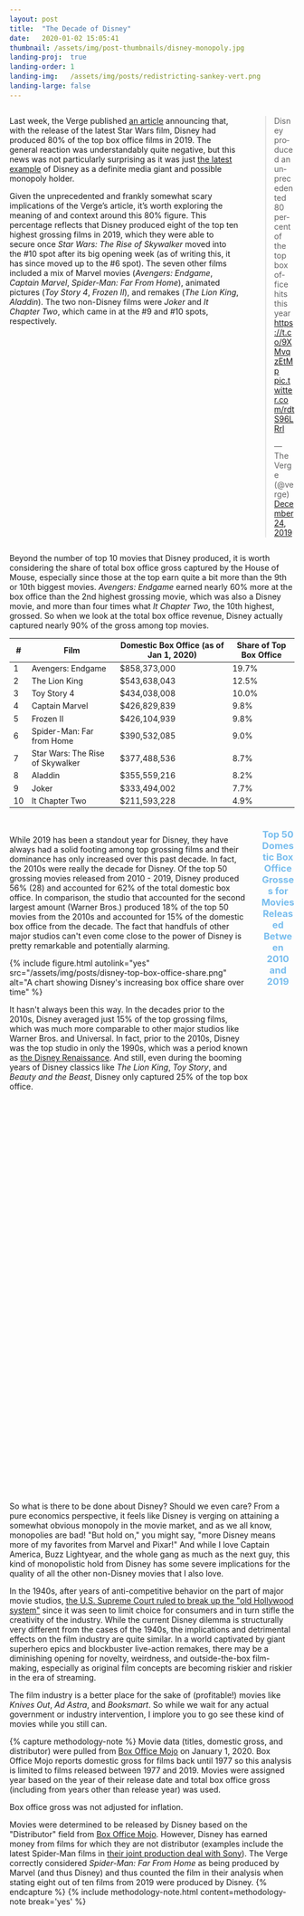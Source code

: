 ```yaml
---
layout: post
title:  "The Decade of Disney"
date:   2020-01-02 15:05:41
thumbnail: /assets/img/post-thumbnails/disney-monopoly.jpg
landing-proj:  true
landing-order: 1
landing-img:   /assets/img/posts/redistricting-sankey-vert.png
landing-large: false
---
```


<div class='columns two'>
    <div class='column'>
        <p>Last week, the Verge published <a href="https://www.theverge.com/2019/12/23/21034937/disney-star-wars-box-office-2019-marvel-pixar-star-wars-avengers-lion-king-frozen">an article</a> announcing that, with the release of the latest Star Wars film, Disney had produced 80% of the top box office films in 2019. The general reaction was understandably quite negative, but this news was not particularly surprising as it was just <a href="https://www.washingtonpost.com/news/business/wp/2017/12/14/disney-buys-much-of-fox-in-mega-merger-that-will-shake-world-of-entertainment-and-media/">the latest example</a> of Disney as a definite media giant and possible monopoly holder.</p>
        <p>Given the unprecedented and frankly somewhat scary implications of the Verge’s article, it’s worth exploring the meaning of and context around this 80% figure. This percentage reflects that Disney produced eight of the top ten highest grossing films in 2019, which they were able to secure once <i>Star Wars: The Rise of Skywalker</i> moved into the #10 spot after its big opening week (as of writing this, it has since moved up to the #6 spot). The seven other films included a mix of Marvel movies (<i>Avengers: Endgame</i>, <i>Captain Marvel</i>, <i>Spider-Man: Far From Home</i>), animated pictures (<i>Toy Story 4</i>, <i>Frozen II</i>), and remakes (<i>The Lion King</i>, <i>Aladdin</i>). The two non-Disney films were <i>Joker</i> and <i>It Chapter Two</i>, which came in at the #9 and #10 spots, respectively.</p>
    </div>
    <div class='column'>
        <blockquote class="twitter-tweet"><p lang="en" dir="ltr">Disney produced an unprecedented 80 percent of the top box office hits this year <a href="https://t.co/9XMvqzEtMp">https://t.co/9XMvqzEtMp</a> <a href="https://t.co/rdtS96LRrl">pic.twitter.com/rdtS96LRrl</a></p>&mdash; The Verge (@verge) <a href="https://twitter.com/verge/status/1209312002054742016?ref_src=twsrc%5Etfw">December 24, 2019</a></blockquote> <script async src="https://platform.twitter.com/widgets.js" charset="utf-8"></script>
    </div>
</div>

Beyond the number of top 10 movies that Disney produced, it is worth considering the share of total box office gross captured by the House of Mouse, especially since those at the top earn quite a bit more than the 9th or 10th biggest movies. *Avengers: Endgame* earned nearly 60% more at the box office than the 2nd highest grossing movie, which was also a Disney movie, and more than four times what *It Chapter Two*, the 10th highest, grossed. So when we look at the total box office revenue, Disney actually captured nearly 90% of the gross among top movies.

| #| Film                             | Domestic Box Office (as of Jan 1, 2020) | Share of Top Box Office |
|--|----------------------------------|-----------------------------------------|-------------------------|
| 1| Avengers: Endgame                | $858,373,000                            | 19.7%                   |
| 2| The Lion King                    | $543,638,043                            | 12.5%                   |
| 3| Toy Story 4                      | $434,038,008                            | 10.0%                   |
| 4| Captain Marvel                   | $426,829,839                            |  9.8%                   |
| 5| Frozen II                        | $426,104,939                            |  9.8%                   |
| 6| Spider-Man: Far from Home        | $390,532,085                            |  9.0%                   |
| 7| Star Wars: The Rise of Skywalker | $377,488,536                            |  8.7%                   |
| 8| Aladdin                          | $355,559,216                            |  8.2%                   |
| 9| Joker                            | $333,494,002                            |  7.7%                   |
|10| It Chapter Two                   | $211,593,228                            |  4.9%                   |

<div class="columns two">
    <div class="column">
        <p style="padding-top: 20px;">While 2019 has been a standout year for Disney, they have always had a solid footing among top grossing films and their dominance has only increased over this past decade. In fact, the 2010s were really the decade for Disney. Of the top 50 grossing movies released from 2010 - 2019, Disney produced 56% (28) and accounted for 62% of the total domestic box office. In comparison, the studio that accounted for the second largest amount (Warner Bros.) produced 18% of the top 50 movies from the 2010s and accounted for 15% of the domestic box office from the decade. The fact that handfuls of other major studios can't even come close to the power of Disney is pretty remarkable and potentially alarming.</p>
        {% include figure.html autolink="yes" src="/assets/img/posts/disney-top-box-office-share.png" alt="A chart showing Disney's increasing box office share over time" %}
        <p>It hasn't always been this way. In the decades prior to the 2010s, Disney averaged just 15% of the top grossing films, which was much more comparable to other major studios like Warner Bros. and Universal. In fact, prior to the 2010s, Disney was the top studio in only the 1990s, which was a period known as <a href="https://en.wikipedia.org/wiki/Disney_Renaissance">the Disney Renaissance</a>. And still, even during the booming years of Disney classics like <i>The Lion King</i>, <i>Toy Story</i>, and <i>Beauty and the Beast</i>, Disney only captured 25% of the top box office.</p>
    </div>
    <div class="column">
        <div id="d3-dod-container">
            <div id="d3-dod-title">
                <h3>Top <span id="title-n-movies">50</span> Domestic Box Office Grosses for Movies Released Between 2010 and 2019</h3>
            </div>
            <svg id="d3-dod">
            </svg>
        </div>
    </div>
</div>

So what is there to be done about Disney? Should we even care? From a pure economics perspective, it feels like Disney is verging on attaining a somewhat obvious monopoly in the movie market, and as we all know, monopolies are bad! "But hold on," you might say, "more Disney means more of my favorites from Marvel and Pixar!" And while I love Captain America, Buzz Lightyear, and the whole gang as much as the next guy, this kind of monopolistic hold from Disney has some severe implications for the quality of all the other non-Disney movies that I also love.

In the 1940s, after years of anti-competitive behavior on the part of major movie studios, [the U.S. Supreme Court ruled to break up the "old Hollywood system"](https://en.wikipedia.org/wiki/United_States_v._Paramount_Pictures,_Inc.) since it was seen to limit choice for consumers and in turn stifle the creativity of the industry. While the current Disney dilemma is structurally very different from the cases of the 1940s, the implications and detrimental effects on the film industry are quite similar. In a world captivated by giant superhero epics and blockbuster live-action remakes, there may be a diminishing opening for novelty, weirdness, and outside-the-box film-making, especially as original film concepts are becoming riskier and riskier in the era of streaming. 

The film industry is a better place for the sake of (profitable!) movies like *Knives Out*, *Ad Astra*, and *Booksmart*. So while we wait for any actual government or industry intervention, I implore you to go see these kind of movies while you still can.

{% capture methodology-note %}
Movie data (titles, domestic gross, and distributor) were pulled from <a href="https://www.boxofficemojo.com/">Box Office Mojo</a> on January 1, 2020. Box Office Mojo reports domestic gross for films back until 1977 so this analysis is limited to films released between 1977 and 2019. Movies were assigned year based on the year of their release date and total box office gross (including from years other than release year) was used.

Box office gross was not adjusted for inflation.

Movies were determined to be released by Disney based on the "Distributor" field from <a href="https://www.boxofficemojo.com/year/2019/?grossesOption=totalGrosses">Box Office Mojo</a>. However, Disney has earned money from films for which they are not distributor (examples include the latest Spider-Man films in <a href="https://www.cnbc.com/2019/09/27/sony-and-disney-reach-deal-to-continue-spider-man-movie-partnership.html">their joint production deal with Sony</a>). The Verge correctly considered <i>Spider-Man: Far From Home</i> as being produced by Marvel (and thus Disney) and thus counted the film in their analysis when stating eight out of ten films from 2019 were produced by Disney.
{% endcapture %}
{% include methodology-note.html content=methodology-note break='yes' %}

<style>
#d3-dod-container {
    width: 100%;
}

#d3-dod {
    width: 100%;
    height: 875px;
}

#d3-dod-title h3 {
    text-align: center;
    color: #77bdee;
}

text.axis-label {
    text-anchor: middle;
    font-size: 13px;
    font-weight: bold;
}

text#y-axis-label {
    text-anchor: start;
}

rect.bar {
    fill: #dadada;
}

rect.bar.disney {
    fill: #77bdee;
}

rect.bar-overlay {
    fill: rgba(0, 0, 0, 0);
}

text.bar-label {
    font-size: 12px;
    text-anchor: end;
    fill: #a9a9a9;
}

text.bar-label.disney {
    fill: white;
}

img.tooltip-logo {
    width: 120px;
}

</style>

<script>

/*********************/
/*** INIT VARIABLE ***/
/*********************/

let dod_svg = d3.select("#d3-dod");

let margin = {top: 25, right: 10, bottom: 10, left: 25},
    width  = $("#d3-dod").width() - margin.left - margin.right,
    height = $("#d3-dod").height() - margin.top - margin.bottom,
    is_mobile = (width >= 470 ? false : true);

// create empty list to store data
let data = [ ];

let n_movies = 50;

// set domains: x = box office gross, y = rank
let x = d3.scaleLinear().domain([0, 1e9]).range([0, width]),
    y = d3.scaleLinear().domain([0.5, n_movies + 0.5]).range([0, height]);

/********************************/
/*** DECLARE HELPER FUNCTIONS ***/
/********************************/

function strip_title(title) {
    return title.replace(/[^a-z0-9]/gmi, "");
}

function render_axis() {
    dod_svg.append("g")
        .attr("id", "x-axis")
        .attr("transform", `translate(${margin.left}, ${margin.top})`)
        .call(d3.axisTop(x).ticks(5).tickFormat((d) => d3.format("$.0s")(d).replace("G", "B")));

    dod_svg.append("g")
        .attr("id", "y-axis")
        .attr("transform", `translate(${margin.left}, ${margin.top})`)
        .call(d3.axisLeft(y).ticks(10).tickSizeOuter(0));

    /*
    dod_svg.append('text')
        .classed("axis-label", true)
        .attr("id", "x-axis-label")
        .attr("transform", `translate(${margin.left + width / 2}, ${margin.top - 25})`)
        .text("Domestic Box Office Gross");
    */

    dod_svg.append('text')
        .classed("axis-label", true)
        .attr("id", "y-axis-label")
        .attr("transform", `translate(${margin.left - 15}, ${margin.top}), rotate(90)`)
        .text("Rank");
}

function render_bars(n = n_movies, animate = false) {

    // limit data
    let data_lim = data.filter((d) => d.decaderank <= n);

    // create bars
    let bars = dod_svg.selectAll("rect.bar")
        .data(data_lim).enter()
        .append("rect")
        .classed("bar", true)
        .classed("disney", (d) => d.disney === 1)
        .attr("id", (d) => "bar" + strip_title(d.title))
        .attr("x", margin.left + 1)
        .attr("y", (d) => margin.top + y(d.decaderank - 0.5) + 1)
        .attr("width", 0)
        .attr("height", y(2) - y(1) - 1);

    // animate (if desired)
    if (animate) bars.transition().duration(200).attr("width", (d) => x(d.gross));
    else bars.attr("width", (d) => x(d.gross));

    // add text
    dod_svg.selectAll("text.bar-label")
        .data(data_lim).enter()
        .append("text")
        .classed("bar-label", true)
        .classed("disney", (d) => d.disney === 1)
        .attr("id", (d) => "label" + strip_title(d.title))
        .attr("x", (d) => margin.left + x(d.gross) - 5)
        .attr("y", (d) => margin.top + y(d.decaderank - 0.5) + 1)
        .attr("dy", (y(2) - y(1)) / 2 + 3)
        .text((d) => d.title);

    // if text is too long, shorten it
    dod_svg.selectAll("text.bar-label")
        .each(function(d) {
            if (this.getComputedTextLength() > x(d.gross) * 0.8) {
                let scale_factor = (x(d.gross) * 0.8) / this.getComputedTextLength();
                d3.select(this).text(d.title.substring(0, Math.floor(d.title.length * scale_factor) - 3) + "...");
            }
        })

    // create bar overlays for tooltips
    dod_svg.selectAll("rect.bar-overlay")
        .data(data_lim).enter()
        .append("rect")
        .classed("bar-overlay", true)
        .attr("id", (d) => "bar" + strip_title(d.title))
        .attr("x", margin.left + 1)
        .attr("y", (d) => margin.top + y(d.decaderank - 0.5) + 1)
        .attr("width", (d) => x(d.gross))
        .attr("height", y(2) - y(1) - 1);

    // add tooltips for bars
    new jBox("Tooltip", {
        attach: "rect.bar-overlay",
        content: "...",
        position: {
            x: 'right',
            y: 'center'
        },
        outside: 'x',
        onOpen: function() {
            let d = d3.select(this.source[0]).data()[0];

            // add logo to tooltip
            if (d.disney === 1 & d.marvel === 1) img_str = "<p><img class='tooltip-logo' src='/assets/img/posts/disney-marvel-logo.png' /></p>";
            else if (d.disney === 1 & d.starwars === 1) img_str = "<p><img class='tooltip-logo' src='/assets/img/posts/disney-star-wars-logo.png' /></p>";
            else if (d.disney === 1 & d.pixar === 1) img_str = "<p><img class='tooltip-logo' src='/assets/img/posts/disney-pixar-logo.png' /></p>";
            else if (d.disney === 1) img_str = "<p><img class='tooltip-logo' src='/assets/img/posts/disney-logo.png' /></p>";
            else img_str = ""; 

            // set content
            this.setContent(`${img_str}<p>${d.title} (${d.year}): ${d3.format("$,d")(d.gross)}</p>`);
        }
    });
}

function resize() {

    // delete existing elements
    dod_svg.selectAll("#x-axis, #y-axis, text.axis-label, rect.bar, text.bar-label, rect.bar-overlay").remove();

    // update width properties and scales
    width = $("#d3-dod").width() - margin.left - margin.right;
    x.range([0, width]);

    // rerender
    render_axis();
    render_bars();
}

/*********************************/
/*** PARSE DATA AND INIT PLOTS ***/
/*********************************/

d3.csv("/assets/data/top-movies-from-2010s.csv", (d) => {
    d.year = +d.year;
    d.yearrank = +d.yearrank;
    d.decaderank = +d.decaderank;
    d.gross = +d.gross;
    d.disney = +d.disney;
    d.marvel = +d.marvel;
    d.starwars = +d.starwars;
    d.pixar = +d.pixar;
    return d;
}, (e, d) => {
    if (e) throw e;

    // store data for later
    for (let i = 0; i < d.length; i++) data.push(d[i]);

    // update chart title if necessary
    d3.select("#title-n-movies").text(n_movies);

    // draw axis and bars
    render_axis();
    render_bars();
});

/*********************************/
/*** PAGE AND BUTTON LISTENERS ***/
/*********************************/

$(window).resize(resize);

</script>



